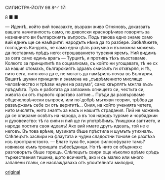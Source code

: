 ﻿СИЛИСТРА-ЙОЛУ
98
8^-’
1Й



й
■ ■

— Идеитѣ, който вий показахте, възрази живо Огняновъ, доказватъ вашата начитанпость само, по дяволски краснорѣчиво говорятъ за незнанието ви българскиятъ въпросъ. Подъ такова едно знаме само вий единъ ще се намѣрите’: народътъ нѣма да го разбере. Забѣлѣжете, господинъ Кандовъ, че само една цѣлъ разумна и възможна можемъ да поставимъ прѣдъ него: строшаванието турския яремъ. Ний видимъ за сега само единъ врагъ — Турцитѣ, и противъ тѣхъ възставаме. Колкото за принципитѣ па социализма, съ който ни угощавате, тѣ не сх за нашия стомахъ, българскиятъ здравъ смисълъ ги отхвърля, и тѣ, нито сега, нито кога да е, не могатъ да намѣрилъ почва въ България. Вашитѣ шумни принципи и знамена на „съврѣменното мислящо человѣчество и трѣзви науки на разума“, само хвърлятъ мжгла възъ прѣдмѣта. Тукъ е работата да запазимъ огнището си, честьта си, живота си отъ първото краставо заптие... Прѣди да развързваме общечеловѣчески въпроси, или по́-добрѣ мъгляви теории, трѣбва да развържемъ себе си отъ веригитѣ... Ония, на който ученията четете, нито мислятъ, нито знаятъ за насъ и нашитѣ страдания. Пий не можемъ да се опираме освѣпъ на народа, а въ тоя народъ туряме и чорбаджии и духовеиство: тѣ га сили и пий ще ги употрѣбимъ. Унищожи заптието, и народа постига своя идеалъ! Ако вий имате другъ идеалъ, той не е неговъ.
Въ това врѣме, музиката бѣше прѣстила и шумътъ утихналъ. Слѣпецътъ засвири на флаутата и чудни сладостни тонове се разлѣха изъ пространството.
— Елате тука бе, какво философувате тамъ? извикаха къмъ троицата събесѣдници.
Но тѣ нито се обърнжхх: разговорътъ бѣше горещъ.
Слѣпецътъ свири още нѣколко врѣме срѣдъ тържествения тишина, щото всичкитѣ, ако и съ малко или много запалени глави, се наслаждаваха отъ упоителната милодия,



[original](images/115.jpg)